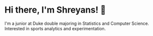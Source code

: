 # Hi there, I'm Shreyans! 👋
I'm a junior at Duke double majoring in Statistics and Computer Science. Interested in sports analytics and experimentation. 


